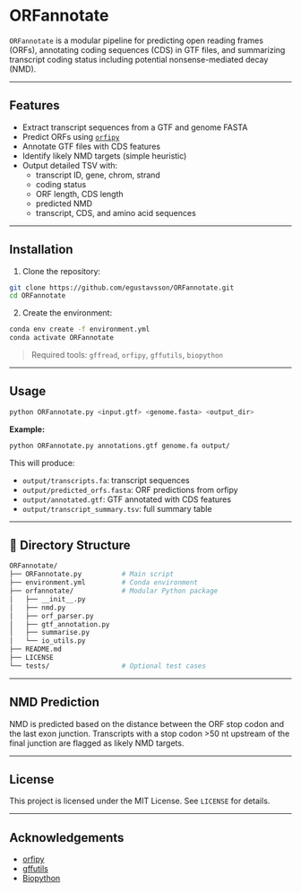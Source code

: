 # ORFannotate

`ORFannotate` is a modular pipeline for predicting open reading frames (ORFs), annotating coding sequences (CDS) in GTF files, and summarizing transcript coding status including potential nonsense-mediated decay (NMD).

---

## Features
- Extract transcript sequences from a GTF and genome FASTA
- Predict ORFs using [`orfipy`](https://github.com/urmi-21/orfipy)
- Annotate GTF files with CDS features
- Identify likely NMD targets (simple heuristic)
- Output detailed TSV with:
  - transcript ID, gene, chrom, strand
  - coding status
  - ORF length, CDS length
  - predicted NMD
  - transcript, CDS, and amino acid sequences

---

## Installation

1. Clone the repository:
```bash
git clone https://github.com/egustavsson/ORFannotate.git
cd ORFannotate
```

2. Create the environment:
```bash
conda env create -f environment.yml
conda activate ORFannotate
```

> Required tools: `gffread`, `orfipy`, `gffutils`, `biopython`

---

## Usage

```bash
python ORFannotate.py <input.gtf> <genome.fasta> <output_dir>
```

**Example:**
```bash
python ORFannotate.py annotations.gtf genome.fa output/
```

This will produce:
- `output/transcripts.fa`: transcript sequences
- `output/predicted_orfs.fasta`: ORF predictions from orfipy
- `output/annotated.gtf`: GTF annotated with CDS features
- `output/transcript_summary.tsv`: full summary table

---

## 📁 Directory Structure
```bash
ORFannotate/
├── ORFannotate.py          # Main script
├── environment.yml         # Conda environment
├── orfannotate/            # Modular Python package
│   ├── __init__.py
│   ├── nmd.py
│   ├── orf_parser.py
│   ├── gtf_annotation.py
│   ├── summarise.py
│   └── io_utils.py
├── README.md
├── LICENSE
└── tests/                  # Optional test cases
```

---

## NMD Prediction
NMD is predicted based on the distance between the ORF stop codon and the last exon junction. Transcripts with a stop codon >50 nt upstream of the final junction are flagged as likely NMD targets.

---

## License
This project is licensed under the MIT License. See `LICENSE` for details.

---

## Acknowledgements
- [orfipy](https://github.com/urmi-21/orfipy)
- [gffutils](https://github.com/daler/gffutils)
- [Biopython](https://biopython.org/)
